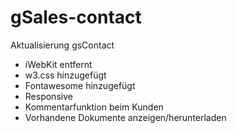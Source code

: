 # gSales-contact

Aktualisierung gsContact

- iWebKit entfernt
- w3.css hinzugefügt
- Fontawesome hinzugefügt
- Responsive
- Kommentarfunktion beim Kunden
- Vorhandene Dokumente anzeigen/herunterladen
